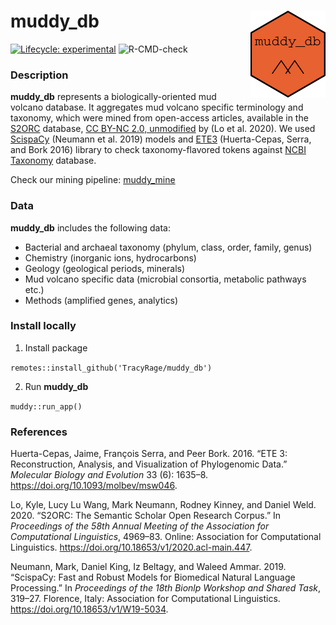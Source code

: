 
<!-- README.md is generated from README.Rmd. Please edit that file -->

# muddy\_db <img src="man/figures/README-hex.png" align="right" alt="" width="120" />

<!-- badges: start -->

[![Lifecycle:
experimental](https://img.shields.io/badge/lifecycle-experimental-orange.svg)](https://www.tidyverse.org/lifecycle/#experimental)
![R-CMD-check](https://github.com/TracyRage/muddy_db/workflows/R-CMD-check/badge.svg)
<!-- badges: end -->

### Description

**muddy\_db** represents a biologically-oriented mud volcano database.
It aggregates mud volcano specific terminology and taxonomy, which were
mined from open-access articles, available in the
[S2ORC](https://github.com/allenai/s2orc/) database, [CC BY-NC 2.0,
unmodified](https://creativecommons.org/licenses/by-nc/2.0/) by (Lo et
al. 2020). We used [ScispaCy](https://github.com/allenai/scispacy)
(Neumann et al. 2019) models and
[ETE3](https://github.com/etetoolkit/ete) (Huerta-Cepas, Serra, and Bork
2016) library to check taxonomy-flavored tokens against [NCBI
Taxonomy](ftp://ftp.ncbi.nlm.nih.gov/pub/taxonomy/) database.

Check our mining pipeline:
[muddy\_mine](https://github.com/TracyRage/muddy_mine)

### Data

**muddy\_db** includes the following data:

  - Bacterial and archaeal taxonomy (phylum, class, order, family,
    genus)
  - Chemistry (inorganic ions, hydrocarbons)
  - Geology (geological periods, minerals)
  - Mud volcano specific data (microbial consortia, metabolic pathways
    etc.)
  - Methods (amplified genes, analytics)

### Install locally

1.  Install package

`remotes::install_github('TracyRage/muddy_db')`

2.  Run **muddy\_db**

`muddy::run_app()`

### References

<div id="refs" class="references">

<div id="ref-cepas_2016">

Huerta-Cepas, Jaime, François Serra, and Peer Bork. 2016. “ETE 3:
Reconstruction, Analysis, and Visualization of Phylogenomic Data.”
*Molecular Biology and Evolution* 33 (6): 1635–8.
<https://doi.org/10.1093/molbev/msw046>.

</div>

<div id="ref-lo-wang-2020-s2orc">

Lo, Kyle, Lucy Lu Wang, Mark Neumann, Rodney Kinney, and Daniel Weld.
2020. “S2ORC: The Semantic Scholar Open Research Corpus.” In
*Proceedings of the 58th Annual Meeting of the Association for
Computational Linguistics*, 4969–83. Online: Association for
Computational Linguistics.
<https://doi.org/10.18653/v1/2020.acl-main.447>.

</div>

<div id="ref-neumann_2019_scispacy">

Neumann, Mark, Daniel King, Iz Beltagy, and Waleed Ammar. 2019.
“ScispaCy: Fast and Robust Models for Biomedical Natural Language
Processing.” In *Proceedings of the 18th Bionlp Workshop and Shared
Task*, 319–27. Florence, Italy: Association for Computational
Linguistics. <https://doi.org/10.18653/v1/W19-5034>.

</div>

</div>
